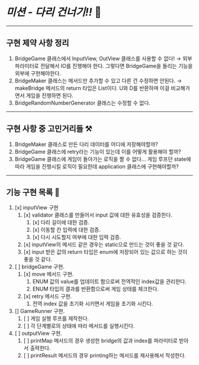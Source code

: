 # *미션 - 다리 건너기!!* 🌉

---

## 구현 제약 사항 정리 
1. BridgeGame 클래스에서 InputView, OutView 클래스를 사용할 수 없다! 
   &rarr; 외부 파라미터로 전달해서 IO를 진행해야 한다. 그렇다면 BridgeGame을 돌리는 기능을 외부에 구현해야한다.
2. BridgeMaker 클래스는 메서드만 추가할 수 있고 다른 건 수정하면 안된다. 
   &rarr; makeBridge 메서드의 return 타입은 List<String>이다. U와 D를 반환하며 이걸 비교해가면서 게임을 진행하면 된다.
3. BridgeRandomNumberGenerator 클래스는 수정할 수 없다.

---
## 구현 사항 중 고민거리들 ⚒️️
1. BridgeMaker 클래스로 만든 다리 데이터를 어디에 저장해야할까?
2. BridgeGame 클래스에 retry라는 기능이 있는데 이를 어떻게 활용해야 할까?
3. BridgeGame 클래스에 게임이 돌아가는 로직을 짤 수 없다... 게임 루프던 state에 따라 게임을 진행시킬 로직이 필요한데 application 클래스에 구현해야할까?

---

## 기능 구현 목록 🚀
1. [x] inputView 구현
   1. [x] validator 클래스를 만들어서 input 값에 대한 유효성을 검증한다. 
      1. [x] 다리 길이에 대한 검증.
      2. [x] 이동할 칸 입력에 대한 검증.
      3. [x] 다시 시도할지 여부에 대한 입력 검증.
   2. [x] inputView의 메서드 같은 경우는 static으로 만드는 것이 좋을 것 같다. 
   3. [x] input 받은 값의 return 타입은 enum에 저장되어 있는 값으로 하는 것이 좋을 것 같다.
2. [ ] bridgeGame 구현.
   1. [x] move 메서드 구현.
      1. ENUM 값의 value를 업데이트 함으로써 전역적인 index값을 관리한다.
      2. ENUM 타입의 결과를 반환함으로써 게임 상태를 체크한다.
   2. [x] retry 메서드 구현.
      1. 전역 index 값을 초기화 시키면서 게임을 초기화 시킨다.
3. [] GameRunner 구현.
   1. [ ] 게임 실행 루프를 제작한다.
   2. [ ] 각 단계별로의 상태에 따라 메서드를 실행시킨다.
4. [ ] outputView 구현.
   1. [ ] printMap 메서드의 경우 생성한 bridge의 값과 index를 파라미터로 받아서 출력한다.
   2. [ ] printResult 메서드의 경우 printing하는 메서드를 제사용해서 작성한다. 
